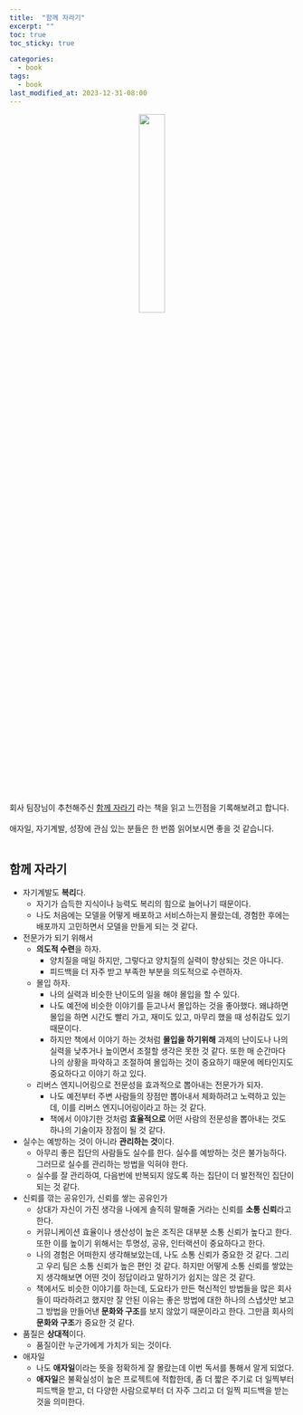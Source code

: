 ```yaml
---
title:  "함께 자라기"
excerpt: ""
toc: true
toc_sticky: true

categories:
  - book
tags:
  - book
last_modified_at: 2023-12-31-08:00
---
```


<p align="center">
    <img src="https://github.com/upskyy/upskyy.github.io/assets/54731898/b082ea9e-b2b9-449c-9d86-a5da5b32bc5f" width="30%" height="30%">
</p>

<br>

회사 팀장님이 추천해주신 [함께 자라기](https://product.kyobobook.co.kr/detail/S000001033071) 라는 책을 읽고 느낀점을 기록해보려고 합니다.  
<br>
애자일, 자기계발, 성장에 관심 있는 분들은 한 번쯤 읽어보시면 좋을 것 같습니다.
<br>
<br>

## 함께 자라기

- 자기계발도 **복리**다.
  - 자기가 습득한 지식이나 능력도 복리의 힘으로 늘어나기 때문이다.
  - 나도 처음에는 모델을 어떻게 배포하고 서비스하는지 몰랐는데, 경험한 후에는 배포까지 고민하면서 모델을 만들게 되는 것 같다.
- 전문가가 되기 위해서
  - **의도적 수련**을 하자.
    - 양치질을 매일 하지만, 그렇다고 양치질의 실력이 향상되는 것은 아니다.
    - 피드백을 더 자주 받고 부족한 부분을 의도적으로 수련하자.
  - 몰입 하자.
    - 나의 실력과 비슷한 난이도의 일을 해야 몰입을 할 수 있다.
    - 나도 예전에 비슷한 이야기를 듣고나서 몰입하는 것을 좋아했다. 왜냐하면 몰입을 하면 시간도 빨리 가고, 재미도 있고, 마무리 했을 때 성취감도 있기 때문이다.
    - 하지만 책에서 이야기 하는 것처럼 **몰입을 하기위해** 과제의 난이도나 나의 실력을 낮추거나 높이면서 조절할 생각은 못한 것 같다. 또한 매 순간마다 나의 상황을 파악하고 조절하여 몰입하는 것이 중요하기 때문에 메타인지도 중요하다고 이야기 하고 있다.
  - 리버스 엔지니어링으로 전문성을 효과적으로 뽑아내는 전문가가 되자.
    - 나도 예전부터 주변 사람들의 장점만 뽑아내서 체화하려고 노력하고 있는데, 이를 리버스 엔지니어링이라고 하는 것 같다.
    - 책에서 이야기한 것처럼 **효율적으로** 어떤 사람의 전문성을 뽑아내는 것도 하나의 기술이자 장점이 될 것 같다.
- 실수는 예방하는 것이 아니라 **관리하는 것**이다.
  - 아무리 좋은 집단의 사람들도 실수를 한다. 실수를 예방하는 것은 불가능하다. 그러므로 실수를 관리하는 방법을 익혀야 한다.
  - 실수를 잘 관리하여, 다음번에 반복되지 않도록 하는 집단이 더 발전적인 집단이 되는 것 같다.
- 신뢰를 깎는 공유인가, 신뢰를 쌓는 공유인가
  - 상대가 자신이 가진 생각을 나에게 솔직히 말해줄 거라는 신뢰를 **소통 신뢰**라고 한다.
  - 커뮤니케이션 효율이나 생산성이 높은 조직은 대부분 소통 신뢰가 높다고 한다. 또한 이를 높이기 위해서는 투명성, 공유, 인터랙션이 중요하다고 한다.
  - 나의 경험은 어떠한지 생각해보았는데, 나도 소통 신뢰가 중요한 것 같다. 그리고 우리 팀은 소통 신뢰가 높은 편인 것 같다. 하지만 어떻게 소통 신뢰를 쌓았는지 생각해보면 어떤 것이 정답이라고 말하기가 쉽지는 않은 것 같다.
  - 책에서도 비슷한 이야기를 하는데, 도요타가 만든 혁신적인 방법들을 많은 회사들이 따라하려고 했지만 잘 안된 이유는 좋은 방법에 대한 하나의 스냅샷만 보고 그 방법을 만들어낸 **문화와 구조**를 보지 않았기 때문이라고 한다. 그만큼 회사의 **문화와 구조**가 중요한 것 같다.
- 품질은 **상대적**이다.
  - 품질이란 누군가에게 가치가 되는 것이다.
- 애자일
  - 나도 **애자일**이라는 뜻을 정확하게 잘 몰랐는데 이번 독서를 통해서 알게 되었다.
  - **애자일**은 불확실성이 높은 프로젝트에 적합한데, 좀 더 짧은 주기로 더 일찍부터 피드백을 받고, 더 다양한 사람으로부터 더 자주 그리고 더 일찍 피드백을 받는 것을 의미한다.
